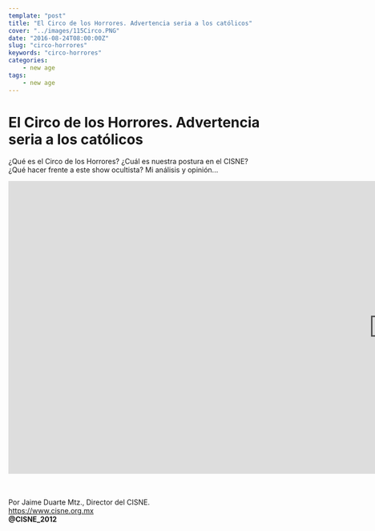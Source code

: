 ```yaml
---
template: "post"
title: "El Circo de los Horrores. Advertencia seria a los católicos"
cover: "../images/115Circo.PNG"
date: "2016-08-24T08:00:00Z"
slug: "circo-horrores"
keywords: "circo-horrores"
categories: 
    - new age
tags: 
    - new age
---
```


# El Circo de los Horrores. Advertencia seria a los católicos
¿Qué es el Circo de los Horrores? ¿Cuál es nuestra postura en el CISNE? ¿Qué hacer frente a este show ocultista? Mi análisis y opinión...

<iframe width="1520" height="585" src="https://www.youtube.com/embed/ab1Jpd_PZw0" title="YouTube video player" frameborder="0" allow="accelerometer; autoplay; clipboard-write; encrypted-media; gyroscope; picture-in-picture" allowfullscreen></iframe>

<br/><br/>
Por Jaime Duarte Mtz., Director del CISNE.  
<https://www.cisne.org.mx>  
**@CISNE_2012**